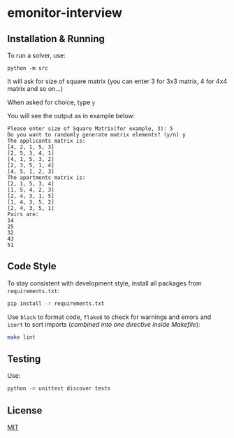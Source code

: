 # emonitor-interview


## Installation & Running

To run a solver, use:

```
python -m src
```

It will ask for size of square matrix (you can enter 3 for 3x3 matrix, 4 for 4x4 matrix and so on...)

When asked for choice, type `y`

You will see the output as in example below:

```
Please enter size of Square Matrix(for example, 3): 5
Do you want to randomly generate matrix elements? (y/n) y
The applicants matrix is: 
[4, 2, 1, 5, 3]
[2, 5, 3, 4, 1]
[4, 1, 5, 3, 2]
[2, 3, 5, 1, 4]
[4, 5, 1, 2, 3]
The apartments matrix is: 
[2, 1, 5, 3, 4]
[1, 5, 4, 2, 3]
[2, 4, 3, 1, 5]
[1, 4, 3, 5, 2]
[2, 4, 3, 5, 1]
Pairs are:
14
25
32
43
51
```

## Code Style

To stay consistent with development style, install all packages from `requirements.txt`:

```bash
pip install -r requirements.txt
```

Use `black` to format code, `flake8` to check for warnings and errors and `isort`
to sort imports (*combined into one directive inside Makefile*):

```bash
make lint
```

## Testing

Use:

```bash
python -m unittest discover tests
```

## License
[MIT](https://choosealicense.com/licenses/mit/)
